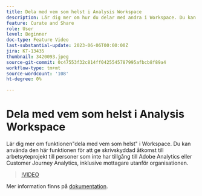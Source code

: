 ```yaml
---
title: Dela med vem som helst i Analysis Workspace
description: Lär dig mer om hur du delar med andra i Workspace. Du kan använda den här funktionen för att ge skrivskyddad åtkomst till arbetsyteprojekt till personer som inte har tillgång till Adobe Analytics eller CJA, inklusive mottagare utanför organisationen.
feature: Curate and Share
role: User
level: Beginner
doc-type: Feature Video
last-substantial-update: 2023-06-06T00:00:00Z
jira: KT-13435
thumbnail: 3420093.jpeg
source-git-commit: 0c47553f32c814ff0425545787995afbcb8f89a4
workflow-type: tm+mt
source-wordcount: '108'
ht-degree: 0%

---
```



# Dela med vem som helst i Analysis Workspace

Lär dig mer om funktionen&quot;dela med vem som helst&quot; i Workspace. Du kan använda den här funktionen för att ge skrivskyddad åtkomst till arbetsyteprojekt till personer som inte har tillgång till Adobe Analytics eller Customer Journey Analytics, inklusive mottagare utanför organisationen.

>[!VIDEO](https://video.tv.adobe.com/v/3420093/?learn=on)

Mer information finns på [dokumentation](https://experienceleague.adobe.com/docs/analytics/analyze/analysis-workspace/curate-share/share-projects.html?lang=en#share-public-link).
